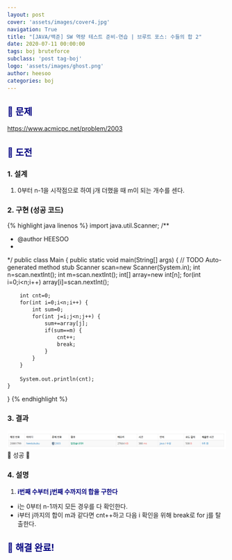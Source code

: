 ```yaml
---
layout: post
cover: 'assets/images/cover4.jpg'
navigation: True
title: "[JAVA/백준] SW 역량 테스트 준비-연습 | 브루트 포스: 수들의 합 2"
date: 2020-07-11 00:00:00
tags: boj bruteforce
subclass: 'post tag-boj'
logo: 'assets/images/ghost.png'
author: heesoo
categories: boj
---
```

## <span style="color:navy">👀 문제</span>
<https://www.acmicpc.net/problem/2003>

## <span style="color:navy">👊 도전</span>

### 1. 설계
1. 0부터 n-1을 시작점으로 하여 j개 더했을 때 m이 되는 개수를 센다.

### 2. 구현 (성공 코드)
{% highlight java linenos %}
import java.util.Scanner;
/**
 * @author HEESOO
 *
 */
public class Main {
	public static void main(String[] args) {
		// TODO Auto-generated method stub
		Scanner scan=new Scanner(System.in);
		int n=scan.nextInt();
		int m=scan.nextInt();
		int[] array=new int[n];
		for(int i=0;i<n;i++)
			array[i]=scan.nextInt();
		
		int cnt=0;
		for(int i=0;i<n;i++) {
			int sum=0;
			for(int j=i;j<n;j++) {
				sum+=array[j];
				if(sum==m) {
					cnt++;
					break;
				}
			}
		}
		
		System.out.println(cnt);
	}
}
{% endhighlight %}

### 3. 결과
![실행결과](./assets/images/200711_4.PNG)
🤟 성공 🤟  

### 4. 설명
1. **<span style="color:navy">i번째 수부터 j번째 수까지의 합을 구한다</span>**  
- i는 0부터 n-1까지 모든 경우를 다 확인한다.
- i부터 j까지의 합이 m과 같다면 cnt++하고 다음 i 확인을 위해 break로 for j를 탈출한다.

## <span style="color:navy">👏 해결 완료!</span>
